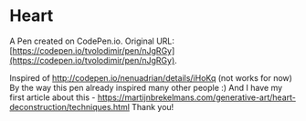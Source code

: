 # Heart

A Pen created on CodePen.io. Original URL: [https://codepen.io/tvolodimir/pen/nJgRGy](https://codepen.io/tvolodimir/pen/nJgRGy).

Inspired of http://codepen.io/nenuadrian/details/iHoKq (not works for now)
By the way this pen already inspired many other people :) And I have my first article about this -  https://martijnbrekelmans.com/generative-art/heart-deconstruction/techniques.html 
Thank you!
